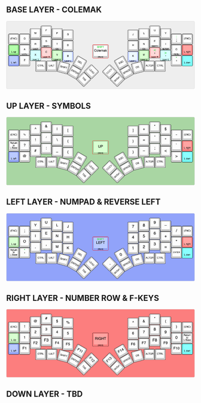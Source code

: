 ## BASE LAYER - COLEMAK

![See keymap.c](https://raw.githubusercontent.com/KabitTarah/qmk_firmware/kabit/keyboards/kyria/keymaps/kabit/images/kyria-colemak-layer.png)

## UP LAYER - SYMBOLS
![See keymap.c](https://raw.githubusercontent.com/KabitTarah/qmk_firmware/kabit/keyboards/kyria/keymaps/kabit/images/kyria-up-layer.png)

## LEFT LAYER - NUMPAD & REVERSE LEFT
![See keymap.c](https://raw.githubusercontent.com/KabitTarah/qmk_firmware/kabit/keyboards/kyria/keymaps/kabit/images/kyria-left-layer.png)

## RIGHT LAYER - NUMBER ROW & F-KEYS
![See keymap.c](https://raw.githubusercontent.com/KabitTarah/qmk_firmware/kabit/keyboards/kyria/keymaps/kabit/images/kyria-right-layer.png)

## DOWN LAYER - TBD
